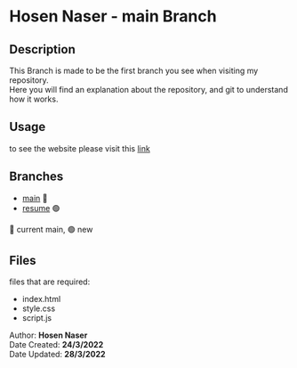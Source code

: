 # Hosen Naser - main Branch

## Description

This Branch is made to be the first branch you see when visiting my repository.<br>
Here you will find an explanation about the repository, and git to understand how it works.<br>

## Usage

to see the website please visit this [link](https://hosennaser.github.io/Resume/)

## Branches

- [main](https://github.com/HosenNaser/Resume/tree/main) 🔵
- [resume](https://github.com/HosenNaser/Resume/tree/CV)  🟢

🔵 current main, 🟢 new

## Files

files that are required:

- index.html
- style.css
- script.js


Author: **Hosen Naser**<br>
Date Created: **24/3/2022**<br>
Date Updated: **28/3/2022**
